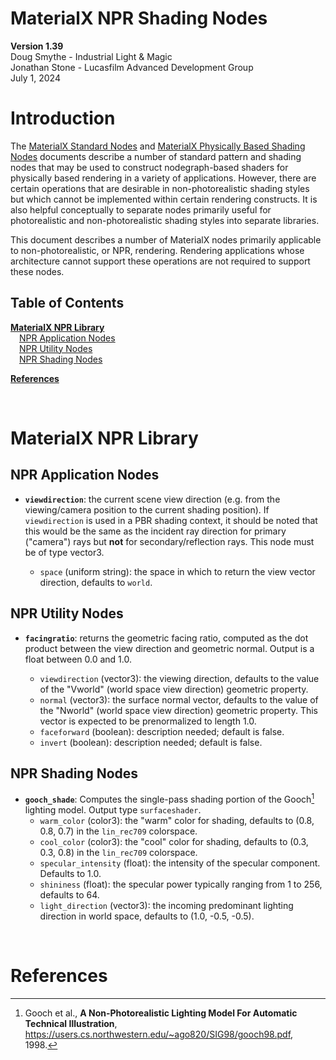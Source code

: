 <!-----
MaterialX NPR Shading Nodes v1.39
----->


# MaterialX NPR Shading Nodes

**Version 1.39**  
Doug Smythe - Industrial Light & Magic  
Jonathan Stone - Lucasfilm Advanced Development Group  
July 1, 2024

# Introduction

The [MaterialX Standard Nodes](./MaterialX.StandardNodes.md) and [MaterialX Physically Based Shading Nodes](./MaterialX.PBRSpec.md) documents describe a number of standard pattern and shading nodes that may be used to construct nodegraph-based shaders for physically based rendering in a variety of applications.  However, there are certain operations that are desirable in non-photorealistic shading styles but which cannot be implemented within certain rendering constructs.  It is also helpful conceptually to separate nodes primarily useful for photorealistic and non-photorealistic shading styles into separate libraries.

This document describes a number of MaterialX nodes primarily applicable to non-photorealistic, or NPR, rendering.  Rendering applications whose architecture cannot support these operations are not required to support these nodes.


## Table of Contents

**[MaterialX NPR Library](#materialx-npr-library)**  
 [NPR Application Nodes](#npr-application-nodes)  
 [NPR Utility Nodes](#npr-utility-nodes)  
 [NPR Shading Nodes](#npr-shading-nodes)  

**[References](#references)**

<br>


# MaterialX NPR Library


## NPR Application Nodes

<a id="node-viewdirection"> </a>

* **`viewdirection`**: the current scene view direction (e.g. from the viewing/camera position to the current shading position).  If `viewdirection` is used in a PBR shading context, it should be noted that this would be the same as the incident ray direction for primary ("camera") rays but **not** for secondary/reflection rays.  This node must be of type vector3.

    * `space` (uniform string):  the space in which to return the view vector direction, defaults to `world`. 



## NPR Utility Nodes

<a id="node-facingratio"> </a>

* **`facingratio`**: returns the geometric facing ratio, computed as the dot product between the view direction and geometric normal.  Output is a float between 0.0 and 1.0.

    * `viewdirection` (vector3): the viewing direction, defaults to the value of the "Vworld" (world space view direction) geometric property.
    * `normal` (vector3): the surface normal vector, defaults to the value of the "Nworld" (world space view direction) geometric property.  This vector is expected to be prenormalized to length 1.0.
    * `faceforward` (boolean): description needed; default is false.
    * `invert` (boolean): description needed; default is false.



## NPR Shading Nodes

<a id="node-gooch-shade"> </a>

* **`gooch_shade`**: Computes the single-pass shading portion of the Gooch[^Gooch1998] lighting model.  Output type `surfaceshader`.
    * `warm_color` (color3): the "warm" color for shading, defaults to (0.8, 0.8, 0.7) in the `lin_rec709` colorspace.
    * `cool_color` (color3): the "cool" color for shading, defaults to (0.3, 0.3, 0.8) in the `lin_rec709` colorspace.
    * `specular_intensity` (float): the intensity of the specular component. Defaults to 1.0.
    * `shininess` (float): the specular power typically ranging from 1 to 256, defaults to 64.
    * `light_direction` (vector3): the incoming predominant lighting direction in world space, defaults to (1.0, -0.5, -0.5).

<br>


# References

[^Gooch1998]: Gooch et al., **A Non-Photorealistic Lighting Model For Automatic Technical Illustration**, <https://users.cs.northwestern.edu/~ago820/SIG98/gooch98.pdf>, 1998.
